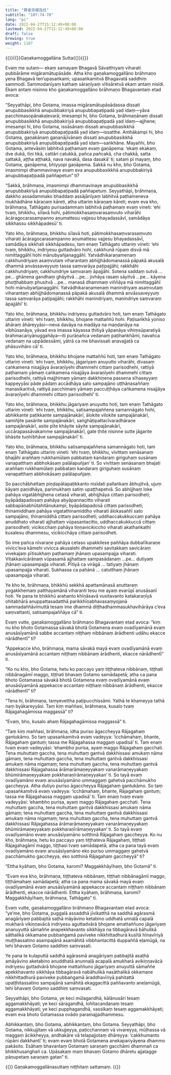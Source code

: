 ```yaml
---
title: "算者目揵连经"
subtitle: "107:74-78"
lang: "pi"
date: 2022-04-27T15:12:49+08:00
lastmod: 2022-04-27T15:12:49+08:00
draft: false
brewing: true
weight: 1107
---
```



{{<subtitle>}}{{<suttalink src="mn107">}}Gaṇakamoggallāna Sutta{{</suttalink>}}{{</subtitle>}}

Evaṃ me sutaṃ— ekaṃ samayaṃ Bhagavā Sāvatthiyaṃ viharati pubbārāme migāramātupāsāde. Atha kho gaṇakamoggallāno brāhmaṇo yena Bhagavā ten’upasaṅkami; upasaṅkamitvā Bhagavatā saddhiṃ sammodi. Sammodanīyaṃ kathaṃ sāraṇīyaṃ vītisāretvā ekam antaṃ nisīdi. Ekam antaṃ nisinno kho gaṇakamoggallāno brāhmaṇo Bhagavantaṃ etad avoca:

“Seyyathāpi, bho Gotama, imassa migāramātupāsādassa dissati anupubbasikkhā anupubbakiriyā anupubbapaṭipadā yad idaṃ—yāva pacchimasopānakaḷevarā; imesampi hi, bho Gotama, brāhmaṇānaṃ dissati anupubbasikkhā anupubbakiriyā anupubbapaṭipadā yad idaṃ—ajjhene; imesampi hi, bho Gotama, issāsānaṃ dissati anupubbasikkhā anupubbakiriyā anupubbapaṭipadā yad idaṃ—issatthe. Amhākampi hi, bho Gotama, gaṇakānaṃ gaṇanājīvānaṃ dissati anupubbasikkhā anupubbakiriyā anupubbapaṭipadā yad idaṃ—saṅkhāne. Mayañhi, bho Gotama, antevāsiṃ labhitvā paṭhamaṃ evaṃ gaṇāpema: ‘ekaṃ ekakaṃ, dve dukā, tīṇi tikā, cattāri catukkā, pañca pañcakā, cha chakkā, satta sattakā, aṭṭha aṭṭhakā, nava navakā, dasa dasakā’ ti; satam pi mayaṃ, bho Gotama, gaṇāpema, bhiyyopi gaṇāpema. Sakkā nu kho, bho Gotama, imasmimpi dhammavinaye evam eva anupubbasikkhā anupubbakiriyā anupubbapaṭipadā paññapetun” ti?

“Sakkā, brāhmaṇa, imasmimpi dhammavinaye anupubbasikkhā anupubbakiriyā anupubbapaṭipadā paññapetuṃ. Seyyathāpi, brāhmaṇa, dakkho assadammako bhaddaṃ assājānīyaṃ labhitvā paṭhameneva mukhādhāne kāraṇaṃ kāreti, atha uttariṃ kāraṇaṃ kāreti; evam eva kho, brāhmaṇa, Tathāgato purisadammaṃ labhitvā paṭhamaṃ evaṃ vineti: ‘ehi tvaṃ, bhikkhu, sīlavā hohi, pātimokkhasaṃvarasaṃvuto viharāhi ācāragocarasampanno aṇumattesu vajjesu bhayadassāvī, samādāya sikkhassu sikkhāpadesū’ ti.

Yato kho, brāhmaṇa, bhikkhu sīlavā hoti, pātimokkhasaṃvarasaṃvuto viharati ācāragocarasampanno aṇumattesu vajjesu bhayadassāvī, samādāya sikkhati sikkhāpadesu, tam enaṃ Tathāgato uttariṃ vineti: ‘ehi tvaṃ, bhikkhu, indriyesu guttadvāro hohi, cakkhunā rūpaṃ disvā mā nimittaggāhī hohi mānubyañjanaggāhī. Yatvādhikaraṇamenaṃ cakkhundriyaṃ asaṃvutaṃ viharantaṃ abhijjhādomanassā pāpakā akusalā dhammā anvāssaveyyuṃ tassa saṃvarāya paṭipajjāhi; rakkhāhi cakkhundriyaṃ, cakkhundriye saṃvaraṃ āpajjāhi. Sotena saddaṃ sutvā …pe… ghānena gandhaṃ ghāyitvā …pe… jivhāya rasaṃ sāyitvā …pe… kāyena phoṭṭhabbaṃ phusitvā …pe… manasā dhammaṃ viññāya mā nimittaggāhī hohi mānubyañjanaggāhī. Yatvādhikaraṇamenaṃ manindriyaṃ asaṃvutaṃ viharantaṃ abhijjhādomanassā pāpakā akusalā dhammā anvāssaveyyuṃ tassa saṃvarāya paṭipajjāhi; rakkhāhi manindriyaṃ, manindriye saṃvaraṃ āpajjāhī’ ti.

Yato kho, brāhmaṇa, bhikkhu indriyesu guttadvāro hoti, tam enaṃ Tathāgato uttariṃ vineti: ‘ehi tvaṃ, bhikkhu, bhojane mattaññū hohi. Paṭisaṅkhā yoniso āhāraṃ āhāreyyāsi—neva davāya na madāya na maṇḍanāya na vibhūsanāya, yāvad eva imassa kāyassa ṭhitiyā yāpanāya vihiṃsūparatiyā brahmacariyānuggahāya—iti purāṇañca vedanaṃ paṭihaṅkhāmi, navañca vedanaṃ na uppādessāmi, yātrā ca me bhavissati anavajjatā ca phāsuvihāro cā’ ti.

Yato kho, brāhmaṇa, bhikkhu bhojane mattaññū hoti, tam enaṃ Tathāgato uttariṃ vineti: ‘ehi tvaṃ, bhikkhu, jāgariyaṃ anuyutto viharāhi, divasaṃ caṅkamena nisajjāya āvaraṇīyehi dhammehi cittaṃ parisodhehi, rattiyā paṭhamaṃ yāmaṃ caṅkamena nisajjāya āvaraṇīyehi dhammehi cittaṃ parisodhehi, rattiyā majjhimaṃ yāmaṃ dakkhiṇena passena sīhaseyyaṃ kappeyyāsi pāde pādaṃ accādhāya sato sampajāno uṭṭhānasaññaṃ manasikaritvā, rattiyā pacchimaṃ yāmaṃ paccuṭṭhāya caṅkamena nisajjāya āvaraṇīyehi dhammehi cittaṃ parisodhehī’ ti.

Yato kho, brāhmaṇa, bhikkhu jāgariyaṃ anuyutto hoti, tam enaṃ Tathāgato uttariṃ vineti: ‘ehi tvaṃ, bhikkhu, satisampajaññena samannāgato hohi, abhikkante paṭikkante sampajānakārī, ālokite vilokite sampajānakārī, samiñjite pasārite sampajānakārī, saṅghāṭipattacīvaradhāraṇe sampajānakārī, asite pīte khāyite sāyite sampajānakārī, uccārapassāvakamme sampajānakārī, gate ṭhite nisinne sutte jāgarite bhāsite tuṇhībhāve sampajānakārī’ ti.

Yato kho, brāhmaṇa, bhikkhu satisampajaññena samannāgato hoti, tam enaṃ Tathāgato uttariṃ vineti: ‘ehi tvaṃ, bhikkhu, vivittaṃ senāsanaṃ bhajāhi araññaṃ rukkhamūlaṃ pabbataṃ kandaraṃ giriguhaṃ susānaṃ vanapatthaṃ abbhokāsaṃ palālapuñjan’ ti. So vivittaṃ senāsanaṃ bhajati araññaṃ rukkhamūlaṃ pabbataṃ kandaraṃ giriguhaṃ susānaṃ vanapatthaṃ abbhokāsaṃ palālapuñjaṃ.

So pacchābhattaṃ piṇḍapātapaṭikkanto nisīdati pallaṅkaṃ ābhujitvā, ujuṃ kāyaṃ paṇidhāya, parimukhaṃ satiṃ upaṭṭhapetvā. So abhijjhaṃ loke pahāya vigatābhijjhena cetasā viharati, abhijjhāya cittaṃ parisodheti; byāpādapadosaṃ pahāya abyāpannacitto viharati sabbapāṇabhūtahitānukampī, byāpādapadosā cittaṃ parisodheti; thinamiddhaṃ pahāya vigatathinamiddho viharati ālokasaññī sato sampajāno, thinamiddhā cittaṃ parisodheti; uddhaccakukkuccaṃ pahāya anuddhato viharati ajjhattaṃ vūpasantacitto, uddhaccakukkuccā cittaṃ parisodheti; vicikicchaṃ pahāya tiṇṇavicikiccho viharati akathaṅkathī kusalesu dhammesu, vicikicchāya cittaṃ parisodheti.

So ime pañca nīvaraṇe pahāya cetaso upakkilese paññāya dubbalīkaraṇe vivicc’eva kāmehi vivicca akusalehi dhammehi savitakkaṃ savicāraṃ vivekajaṃ pītisukhaṃ paṭhamaṃ jhānaṃ upasampajja viharati. Vitakkavicārānaṃ vūpasamā ajjhattaṃ sampasādanaṃ …pe… dutiyaṃ jhānaṃ upasampajja viharati. Pītiyā ca virāgā … tatiyaṃ jhānaṃ upasampajja viharati. Sukhassa ca pahānā … catutthaṃ jhānaṃ upasampajja viharati.

Ye kho te, brāhmaṇa, bhikkhū sekkhā apattamānasā anuttaraṃ yogakkhemaṃ patthayamānā viharanti tesu me ayaṃ evarūpī anusāsanī hoti. Ye pana te bhikkhū arahanto khīṇāsavā vusitavanto katakaraṇīyā ohitabhārā anuppattasadatthā parikkhīṇabhavasaṃyojanā sammadaññāvimuttā tesaṃ ime dhammā diṭṭhadhammasukhavihārāya c’eva saṃvattanti, satisampajaññāya cā” ti.

Evaṃ vutte, gaṇakamoggallāno brāhmaṇo Bhagavantaṃ etad avoca: “kiṃ nu kho bhoto Gotamassa sāvakā bhotā Gotamena evaṃ ovadīyamānā evaṃ anusāsīyamānā sabbe accantaṃ niṭṭhaṃ nibbānaṃ ārādhenti udāhu ekacce nārādhentī” ti?

“Appekacce kho, brāhmaṇa, mama sāvakā mayā evaṃ ovadīyamānā evaṃ anusāsīyamānā accantaṃ niṭṭhaṃ nibbānaṃ ārādhenti, ekacce nārādhentī” ti.

“Ko nu kho, bho Gotama, hetu ko paccayo yaṃ tiṭṭhateva nibbānaṃ, tiṭṭhati nibbānagāmī maggo, tiṭṭhati bhavaṃ Gotamo samādapetā; atha ca pana bhoto Gotamassa sāvakā bhotā Gotamena evaṃ ovadīyamānā evaṃ anusāsīyamānā appekacce accantaṃ niṭṭhaṃ nibbānaṃ ārādhenti, ekacce nārādhentī” ti?

“Tena hi, brāhmaṇa, taṃyevettha paṭipucchissāmi. Yathā te khameyya tathā naṃ byākareyyāsi. Taṃ kiṃ maññasi, brāhmaṇa, kusalo tvaṃ Rājagahagāmissa maggassā” ti?

“Evaṃ, bho, kusalo ahaṃ Rājagahagāmissa maggassā” ti.

“Taṃ kiṃ maññasi, brāhmaṇa, idha puriso āgaccheyya Rājagahaṃ gantukāmo. So taṃ upasaṅkamitvā evaṃ vadeyya: ‘icchāmahaṃ, bhante, Rājagahaṃ gantuṃ; tassa me Rājagahassa maggaṃ upadisā’ ti. Tam enaṃ tvaṃ evaṃ vadeyyāsi: ‘ehambho purisa, ayaṃ maggo Rājagahaṃ gacchati. Tena muhuttaṃ gaccha, tena muhuttaṃ gantvā dakkhissasi amukaṃ nāma gāmaṃ, tena muhuttaṃ gaccha, tena muhuttaṃ gantvā dakkhissasi amukaṃ nāma nigamaṃ; tena muhuttaṃ gaccha, tena muhuttaṃ gantvā dakkhissasi Rājagahassa ārāmarāmaṇeyyakaṃ vanarāmaṇeyyakaṃ bhūmirāmaṇeyyakaṃ pokkharaṇīrāmaṇeyyakan’ ti. So tayā evaṃ ovadīyamāno evaṃ anusāsīyamāno ummaggaṃ gahetvā pacchāmukho gaccheyya. Atha dutiyo puriso āgaccheyya Rājagahaṃ gantukāmo. So taṃ upasaṅkamitvā evaṃ vadeyya: ‘icchāmahaṃ, bhante, Rājagahaṃ gantuṃ; tassa me Rājagahassa maggaṃ upadisā’ ti. Tam enaṃ tvaṃ evaṃ vadeyyāsi: ‘ehambho purisa, ayaṃ maggo Rājagahaṃ gacchati. Tena muhuttaṃ gaccha, tena muhuttaṃ gantvā dakkhissasi amukaṃ nāma gāmaṃ; tena muhuttaṃ gaccha, tena muhuttaṃ gantvā dakkhissasi amukaṃ nāma nigamaṃ; tena muhuttaṃ gaccha, tena muhuttaṃ gantvā dakkhissasi Rājagahassa ārāmarāmaṇeyyakaṃ vanarāmaṇeyyakaṃ bhūmirāmaṇeyyakaṃ pokkharaṇīrāmaṇeyyakan’ ti. So tayā evaṃ ovadīyamāno evaṃ anusāsīyamāno sotthinā Rājagahaṃ gaccheyya. Ko nu kho, brāhmaṇa, hetu ko paccayo yaṃ tiṭṭhateva Rājagahaṃ, tiṭṭhati Rājagahagāmī maggo, tiṭṭhasi tvaṃ samādapetā; atha ca pana tayā evaṃ ovadīyamāno evaṃ anusāsīyamāno eko puriso ummaggaṃ gahetvā pacchāmukho gaccheyya, eko sotthinā Rājagahaṃ gaccheyyā” ti?

“Ettha kyāhaṃ, bho Gotama, karomi? Maggakkhāyīhaṃ, bho Gotamā” ti.

“Evam eva kho, brāhmaṇa, tiṭṭhateva nibbānaṃ, tiṭṭhati nibbānagāmī maggo, tiṭṭhāmahaṃ samādapetā; atha ca pana mama sāvakā mayā evaṃ ovadīyamānā evaṃ anusāsīyamānā appekacce accantaṃ niṭṭhaṃ nibbānaṃ ārādhenti, ekacce nārādhenti. Ettha kyāhaṃ, brāhmaṇa, karomi? Maggakkhāyīhaṃ, brāhmaṇa, Tathāgato” ti.

Evaṃ vutte, gaṇakamoggallāno brāhmaṇo Bhagavantaṃ etad avoca: “ye’me, bho Gotama, puggalā assaddhā jīvikatthā na saddhā agārasmā anagāriyaṃ pabbajitā saṭhā māyāvino ketabino uddhatā unnaḷā capalā mukharā vikiṇṇavācā indriyesu aguttadvārā bhojane amattaññuno jāgariyaṃ ananuyuttā sāmaññe anapekkhavanto sikkhāya na tibbagāravā bāhulikā sāthalikā okkamane pubbaṅgamā paviveke nikkhittadhurā kusītā hīnavīriyā muṭṭhassatino asampajānā asamāhitā vibbhantacittā duppaññā eḷamūgā, na tehi bhavaṃ Gotamo saddhiṃ saṃvasati.

Ye pana te kulaputtā saddhā agārasmā anagāriyaṃ pabbajitā asaṭhā amāyāvino aketabino anuddhatā anunnaḷā acapalā amukharā avikiṇṇavācā indriyesu guttadvārā bhojane mattaññuno jāgariyaṃ anuyuttā sāmaññe apekkhavanto sikkhāya tibbagāravā nabāhulikā nasāthalikā okkamane nikkhittadhurā paviveke pubbaṅgamā āraddhavīriyā pahitattā upaṭṭhitassatino sampajānā samāhitā ekaggacittā paññavanto aneḷamūgā, tehi bhavaṃ Gotamo saddhiṃ saṃvasati.

Seyyathāpi, bho Gotama, ye keci mūlagandhā, kālānusāri tesaṃ aggamakkhāyati; ye keci sāragandhā, lohitacandanaṃ tesaṃ aggamakkhāyati; ye keci pupphagandhā, vassikaṃ tesaṃ aggamakkhāyati; evam eva bhoto Gotamassa ovādo paramajjadhammesu.

Abhikkantaṃ, bho Gotama, abhikkantaṃ, bho Gotama. Seyyathāpi, bho Gotama, nikkujjitaṃ vā ukkujjeyya, paṭicchannaṃ vā vivareyya, mūḷhassa vā maggaṃ ācikkheyya, andhakāre vā telapajjotaṃ dhāreyya: ‘cakkhumanto rūpāni dakkhantī’ ti; evam evaṃ bhotā Gotamena anekapariyāyena dhammo pakāsito. Esāhaṃ bhavantaṃ Gotamaṃ saraṇaṃ gacchāmi dhammañ ca bhikkhusaṅghañ ca. Upāsakaṃ maṃ bhavaṃ Gotamo dhāretu ajjatagge pāṇupetaṃ saraṇaṃ gatan” ti.


{{<eof>}}
    Gaṇakamoggallānasuttaṃ niṭṭhitaṃ sattamaṃ.
{{</eof>}}